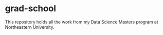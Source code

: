 # grad-school
This repository holds all the work from my Data Science Masters program at Northeastern University.
